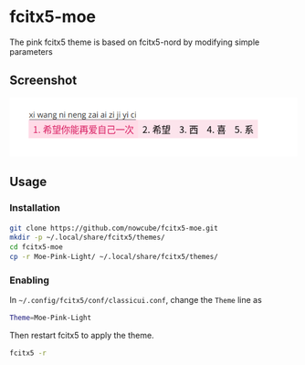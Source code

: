 # fcitx5-moe

The pink fcitx5 theme is based on fcitx5-nord by modifying simple parameters

## Screenshot

![moe-pink-look-feel](moe-pink-look-feel.png)

## Usage

### Installation

```sh
git clone https://github.com/nowcube/fcitx5-moe.git
mkdir -p ~/.local/share/fcitx5/themes/
cd fcitx5-moe
cp -r Moe-Pink-Light/ ~/.local/share/fcitx5/themes/
```

### Enabling

In `~/.config/fcitx5/conf/classicui.conf`, change the `Theme` line as

```sh
Theme=Moe-Pink-Light
```

Then restart fcitx5 to apply the theme.

```sh
fcitx5 -r
```
